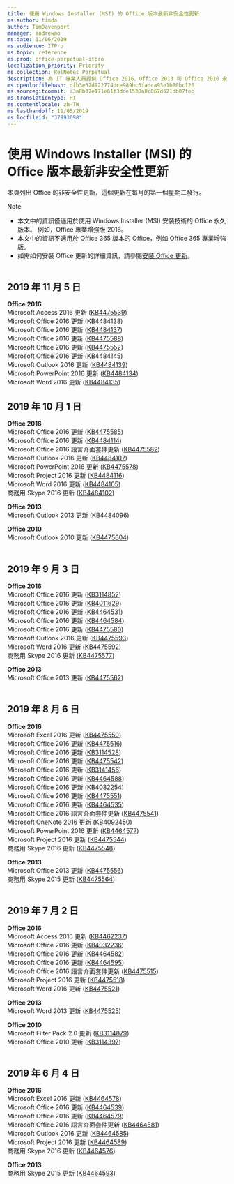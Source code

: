 ```yaml
---
title: 使用 Windows Installer (MSI) 的 Office 版本最新非安全性更新
ms.author: timda
author: TimDavenport
manager: andrewmo
ms.date: 11/06/2019
ms.audience: ITPro
ms.topic: reference
ms.prod: office-perpetual-itpro
localization_priority: Priority
ms.collection: RelNotes_Perpetual
description: 為 IT 專業人員提供 Office 2016、Office 2013 和 Office 2010 永久版本的最新非安全性更新資訊連結
ms.openlocfilehash: dfb3e62d922774dce989bc6fadca93e1b80bc126
ms.sourcegitcommit: a3a8b07e171e61f3dde1530a0c067d621db07feb
ms.translationtype: HT
ms.contentlocale: zh-TW
ms.lasthandoff: 11/05/2019
ms.locfileid: "37993698"
---
```

# <a name="latest-non-security-updates-for-versions-of-office-that-use-windows-installer-msi"></a>使用 Windows Installer (MSI) 的 Office 版本最新非安全性更新

本頁列出 Office 的非安全性更新，這個更新在每月的第一個星期二發行。

> [!NOTE]
> - 本文中的資訊僅適用於使用 Windows Installer (MSI) 安裝技術的 Office 永久版本。 例如，Office 專業增強版 2016。
> - 本文中的資訊不適用於 Office 365 版本的 Office，例如 Office 365 專業增強版。
> - 如需如何安裝 Office 更新的詳細資訊，請參閱[安裝 Office 更新](https://support.office.com/article/2ab296f3-7f03-43a2-8e50-46de917611c5)。
<br/><br/>

## <a name="november-5-2019"></a>2019 年 11 月 5 日

**Office 2016**<br/>
Microsoft Access 2016 更新 ([KB4475539](https://support.microsoft.com/help/4475539)) <br/>
Microsoft Office 2016 更新 ([KB4484138](https://support.microsoft.com/help/4484138)) <br/>
Microsoft Office 2016 更新 ([KB4484137](https://support.microsoft.com/help/4484137)) <br/>
Microsoft Office 2016 更新 ([KB4475588](https://support.microsoft.com/help/4475588)) <br/>
Microsoft Office 2016 更新 ([KB4475552](https://support.microsoft.com/help/4475552)) <br/>
Microsoft Office 2016 更新 ([KB4484145](https://support.microsoft.com/help/4484145)) <br/>
Microsoft Outlook 2016 更新 ([KB4484139](https://support.microsoft.com/help/4484139)) <br/>
Microsoft PowerPoint 2016 更新 ([KB4484134](https://support.microsoft.com/help/4484134)) <br/>
Microsoft Word 2016 更新 ([KB4484135](https://support.microsoft.com/help/4484135)) <br/>

## <a name="october-1-2019"></a>2019 年 10 月 1 日

**Office 2016**<br/>
Microsoft Office 2016 更新 ([KB4475585](https://support.microsoft.com/help/4475585)) <br/> Microsoft Office 2016 更新 ([KB4484114](https://support.microsoft.com/help/4484114)) <br/>
Microsoft Office 2016 語言介面套件更新 ([KB4475582](https://support.microsoft.com/help/4475582))<br/>
Microsoft Outlook 2016 更新 ([KB4484107](https://support.microsoft.com/help/4484107)) <br/>
Microsoft PowerPoint 2016 更新 ([KB4475578](https://support.microsoft.com/help/4475578)) <br/>
Microsoft Project 2016 更新 ([KB4484116](https://support.microsoft.com/help/4484116)) <br/>
Microsoft Word 2016 更新 ([KB4484105](https://support.microsoft.com/help/4484105)) <br/>
商務用 Skype 2016 更新 ([KB4484102](https://support.microsoft.com/help/4484102)) <br/>

**Office 2013**<br/>
Microsoft Outlook 2013 更新 ([KB4484096](https://support.microsoft.com/help/4484096))<br/>

**Office 2010**<br/>
Microsoft Outlook 2010 更新 ([KB4475604](https://support.microsoft.com/help/4475604))<br/><br/>

## <a name="september-3-2019"></a>2019 年 9 月 3 日

**Office 2016**<br/>
Microsoft Office 2016 更新 ([KB3114852](https://support.microsoft.com/help/3114852))<br/>
Microsoft Office 2016 更新 ([KB4011629](https://support.microsoft.com/help/4011629))<br/>
Microsoft Office 2016 更新 ([KB4464531](https://support.microsoft.com/help/4464531))<br/>
Microsoft Office 2016 更新 ([KB4464584](https://support.microsoft.com/help/4464584))<br/>
Microsoft Office 2016 更新 ([KB4475580](https://support.microsoft.com/help/4475580))<br/>
Microsoft Outlook 2016 更新 ([KB4475593](https://support.microsoft.com/help/4475593))<br/>
Microsoft Word 2016 更新 ([KB4475592](https://support.microsoft.com/help/4475592))<br/>
商務用 Skype 2016 更新 ([KB4475577](https://support.microsoft.com/help/4475577))<br/>

**Office 2013**<br/>
Microsoft Office 2013 更新 ([KB4475562](https://support.microsoft.com/help/4475562))<br/><br/>



## <a name="august-6-2019"></a>2019 年 8 月 6 日

**Office 2016**<br/>
Microsoft Excel 2016 更新 ([KB4475550](https://support.microsoft.com/help/4475550))<br/>
Microsoft Office 2016 更新 ([KB4475516](https://support.microsoft.com/help/4475516))<br/>
Microsoft Office 2016 更新 ([KB3114528](https://support.microsoft.com/help/3114528))<br/>
Microsoft Office 2016 更新 ([KB4475542](https://support.microsoft.com/help/4475542))<br/>
Microsoft Office 2016 更新 ([KB3141456](https://support.microsoft.com/help/3141456))<br/>
Microsoft Office 2016 更新 ([KB4464588](https://support.microsoft.com/help/4464588))<br/>
Microsoft Office 2016 更新 ([KB4032254](https://support.microsoft.com/help/4032254))<br/>
Microsoft Office 2016 更新 ([KB4475551](https://support.microsoft.com/help/4475551))<br/>
Microsoft Office 2016 更新 ([KB4464535](https://support.microsoft.com/help/4464535))<br/>
Microsoft Office 2016 語言介面套件更新 ([KB4475541](https://support.microsoft.com/help/4475541))<br/>
Microsoft OneNote 2016 更新 ([KB4092450](https://support.microsoft.com/help/4092450))<br/>
Microsoft PowerPoint 2016 更新 ([KB4464577](https://support.microsoft.com/help/4464577))<br/>
Microsoft Project 2016 更新 ([KB4475544](https://support.microsoft.com/help/4475544))<br/>
商務用 Skype 2016 更新 ([KB4475548](https://support.microsoft.com/help/4475548))<br/>

**Office 2013**<br/>
Microsoft Office 2013 更新 ([KB4475556](https://support.microsoft.com/help/4475556))<br/>
商務用 Skype 2015 更新 ([KB4475564](https://support.microsoft.com/help/4475564))<br/><br/>



## <a name="july-2-2019"></a>2019 年 7 月 2 日

**Office 2016**<br/>
Microsoft Access 2016 更新 ([KB4462237](https://support.microsoft.com/help/4462237))<br/>
Microsoft Office 2016 更新 ([KB4032236](https://support.microsoft.com/help/4032236))<br/>
Microsoft Office 2016 更新 ([KB4464582](https://support.microsoft.com/help/4464582))<br/>
Microsoft Office 2016 更新 ([KB4464595](https://support.microsoft.com/help/4464595))<br/>
Microsoft Office 2016 語言介面套件更新  ([KB4475515](https://support.microsoft.com/help/4475515))<br/>
Microsoft Project 2016 更新 ([KB4475518](https://support.microsoft.com/help/4475518))<br/>
Microsoft Word 2016 更新 ([KB4475521](https://support.microsoft.com/help/4475521))<br/>


**Office 2013**<br/>
Microsoft Word 2013 更新 ([KB4475525](https://support.microsoft.com/help/4475525))<br/>


**Office 2010**<br/>
Microsoft Filter Pack 2.0 更新 ([KB3114879](https://support.microsoft.com/help/3114879))<br/>Microsoft Office 2010 更新 ([KB3114397](https://support.microsoft.com/help/3114397))<br/><br/>

## <a name="june-4-2019"></a>2019 年 6 月 4 日

**Office 2016**<br/>
Microsoft Excel 2016 更新 ([KB4464578](https://support.microsoft.com/help/4464578))<br/>
Microsoft Office 2016 更新 ([KB4464539](https://support.microsoft.com/help/4464539))<br/>
Microsoft Office 2016 更新 ([KB4464579](https://support.microsoft.com/help/4464579))<br/>
Microsoft Office 2016 語言介面套件更新  ([KB4464581](https://support.microsoft.com/help/4464581))<br/>
Microsoft Outlook 2016 更新  ([KB4464585](https://support.microsoft.com/help/4464585))<br/>
Microsoft Project 2016 更新  ([KB4464589](https://support.microsoft.com/help/4464589))<br/>
商務用 Skype 2016 更新  ([KB4464576](https://support.microsoft.com/help/4464576))<br/>

**Office 2013**<br/>
商務用 Skype 2015 更新  ([KB4464593](https://support.microsoft.com/help/4464593))<br/>
<br/>
